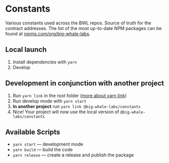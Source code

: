 # Constants

Various constants used across the BWL repos. Source of truth for the contract addresses. The list of the most up-to-date NPM packages can be found at [npmjs.com/org/big-whale-labs](https://www.npmjs.com/org/big-whale-labs).

## Local launch

1. Install dependencies with `yarn`
2. Develop

## Development in conjunction with another project

1. Run `yarn link` in the root folder ([more about yarn link](https://classic.yarnpkg.com/en/docs/cli/link))
2. Run develop mode with `yarn start`
3. **In another project** run `yarn link @big-whale-labs/constants`
4. Nice! Your project will now use the local version of `@big-whale-labs/constants`

## Available Scripts

- `yarn start` — development mode
- `yarn build` — build the code
- `yarn release` — create a release and publish the package
